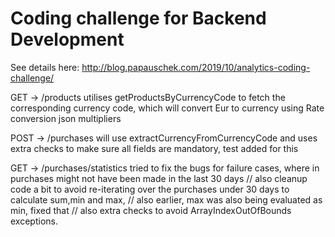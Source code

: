 # Coding challenge for Backend Development

See details here: http://blog.papauschek.com/2019/10/analytics-coding-challenge/


GET -> /products
utilises getProductsByCurrencyCode to fetch the corresponding currency code, which will convert Eur to currency using Rate conversion json multipliers

POST -> /purchases
will use extractCurrencyFromCurrencyCode and uses extra checks to make sure all fields are mandatory, test added for this

GET -> /purchases/statistics
tried to fix the bugs for failure cases, where in purchases might not have been made in the last 30 days
// also cleanup code a bit to avoid re-iterating over the purchases under 30 days to calculate sum,min and max,
// also earlier, max was also being evaluated as min, fixed that
// also extra checks to avoid ArrayIndexOutOfBounds exceptions.


